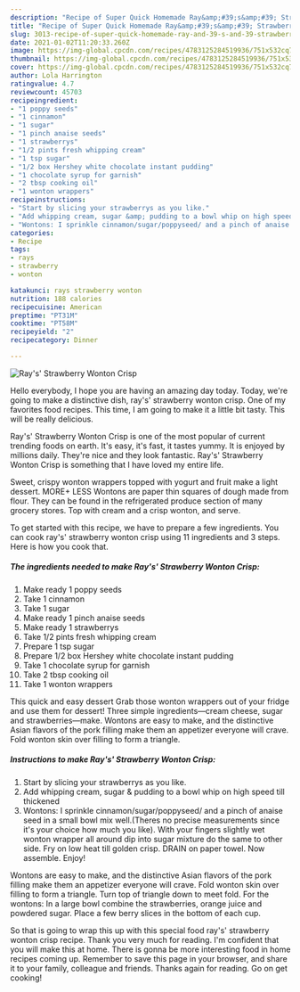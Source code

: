 ```yaml
---
description: "Recipe of Super Quick Homemade Ray&amp;#39;s&amp;#39; Strawberry Wonton Crisp"
title: "Recipe of Super Quick Homemade Ray&amp;#39;s&amp;#39; Strawberry Wonton Crisp"
slug: 3013-recipe-of-super-quick-homemade-ray-and-39-s-and-39-strawberry-wonton-crisp
date: 2021-01-02T11:20:33.260Z
image: https://img-global.cpcdn.com/recipes/4783125284519936/751x532cq70/rays-strawberry-wonton-crisp-recipe-main-photo.jpg
thumbnail: https://img-global.cpcdn.com/recipes/4783125284519936/751x532cq70/rays-strawberry-wonton-crisp-recipe-main-photo.jpg
cover: https://img-global.cpcdn.com/recipes/4783125284519936/751x532cq70/rays-strawberry-wonton-crisp-recipe-main-photo.jpg
author: Lola Harrington
ratingvalue: 4.7
reviewcount: 45703
recipeingredient:
- "1 poppy seeds"
- "1 cinnamon"
- "1 sugar"
- "1 pinch anaise seeds"
- "1 strawberrys"
- "1/2 pints fresh whipping cream"
- "1 tsp sugar"
- "1/2 box Hershey white chocolate instant pudding"
- "1 chocolate syrup for garnish"
- "2 tbsp cooking oil"
- "1 wonton wrappers"
recipeinstructions:
- "Start by slicing your strawberrys as you like."
- "Add whipping cream, sugar &amp; pudding to a bowl whip on high speed till thickened"
- "Wontons: I sprinkle cinnamon/sugar/poppyseed/ and a pinch of anaise seed in a small bowl mix well.(Theres no precise measurements since it&#39;s your choice how much you like). With your fingers slightly wet wonton wrapper all around dip into sugar mixture do the same to other side. Fry on low heat till golden crisp. DRAIN on paper towel. Now assemble. Enjoy!"
categories:
- Recipe
tags:
- rays
- strawberry
- wonton

katakunci: rays strawberry wonton 
nutrition: 188 calories
recipecuisine: American
preptime: "PT31M"
cooktime: "PT58M"
recipeyield: "2"
recipecategory: Dinner

---
```



![Ray&#39;s&#39; Strawberry Wonton Crisp](https://img-global.cpcdn.com/recipes/4783125284519936/751x532cq70/rays-strawberry-wonton-crisp-recipe-main-photo.jpg)

Hello everybody, I hope you are having an amazing day today. Today, we're going to make a distinctive dish, ray&#39;s&#39; strawberry wonton crisp. One of my favorites food recipes. This time, I am going to make it a little bit tasty. This will be really delicious.

Ray&#39;s&#39; Strawberry Wonton Crisp is one of the most popular of current trending foods on earth. It's easy, it's fast, it tastes yummy. It is enjoyed by millions daily. They're nice and they look fantastic. Ray&#39;s&#39; Strawberry Wonton Crisp is something that I have loved my entire life.

Sweet, crispy wonton wrappers topped with yogurt and fruit make a light dessert. MORE+ LESS Wontons are paper thin squares of dough made from flour. They can be found in the refrigerated produce section of many grocery stores. Top with cream and a crisp wonton, and serve.


To get started with this recipe, we have to prepare a few ingredients. You can cook ray&#39;s&#39; strawberry wonton crisp using 11 ingredients and 3 steps. Here is how you cook that.

<!--inarticleads1-->

##### The ingredients needed to make Ray&#39;s&#39; Strawberry Wonton Crisp:

1. Make ready 1 poppy seeds
1. Take 1 cinnamon
1. Take 1 sugar
1. Make ready 1 pinch anaise seeds
1. Make ready 1 strawberrys
1. Take 1/2 pints fresh whipping cream
1. Prepare 1 tsp sugar
1. Prepare 1/2 box Hershey white chocolate instant pudding
1. Take 1 chocolate syrup for garnish
1. Take 2 tbsp cooking oil
1. Take 1 wonton wrappers


This quick and easy dessert Grab those wonton wrappers out of your fridge and use them for dessert! Three simple ingredients—cream cheese, sugar and strawberries—make. Wontons are easy to make, and the distinctive Asian flavors of the pork filling make them an appetizer everyone will crave. Fold wonton skin over filling to form a triangle. 

<!--inarticleads2-->

##### Instructions to make Ray&#39;s&#39; Strawberry Wonton Crisp:

1. Start by slicing your strawberrys as you like.
1. Add whipping cream, sugar &amp; pudding to a bowl whip on high speed till thickened
1. Wontons: I sprinkle cinnamon/sugar/poppyseed/ and a pinch of anaise seed in a small bowl mix well.(Theres no precise measurements since it&#39;s your choice how much you like). With your fingers slightly wet wonton wrapper all around dip into sugar mixture do the same to other side. Fry on low heat till golden crisp. DRAIN on paper towel. Now assemble. Enjoy!


Wontons are easy to make, and the distinctive Asian flavors of the pork filling make them an appetizer everyone will crave. Fold wonton skin over filling to form a triangle. Turn top of triangle down to meet fold. For the wontons: In a large bowl combine the strawberries, orange juice and powdered sugar. Place a few berry slices in the bottom of each cup. 

So that is going to wrap this up with this special food ray&#39;s&#39; strawberry wonton crisp recipe. Thank you very much for reading. I'm confident that you will make this at home. There is gonna be more interesting food in home recipes coming up. Remember to save this page in your browser, and share it to your family, colleague and friends. Thanks again for reading. Go on get cooking!
